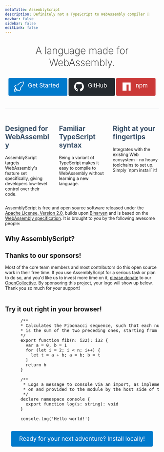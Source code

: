 ```yaml
---
metaTitle: AssemblyScript
description: Definitely not a TypeScript to WebAssembly compiler 🚀
navbar: false
sidebar: false
editLink: false
---
```


<div id="hero">
  <Logo />
  <h1>A language made for WebAssembly.</h1>
  <p class="action">
    <a href="/introduction.html">
      <svg viewBox="0 0 256 256" fill="#fff"><path d="M239.966.006a168.294 168.294 0 00-33.5 3.338 163.163 163.163 0 00-31.72 9.684 169.567 169.567 0 00-29.384 15.692 168.17 168.17 0 00-25.933 21.26L89.378 80.03h-47.97L1.34 119.989l28.382 28.382-9.126 27.268c-5.12 5.713-9.09 11.576-11.908 17.585a87.16 87.16 0 00-6.122 18.81C1.304 218.638.56 225.573.338 232.847a758.42 758.42 0 00-.334 23.15H16.03c6.011 0 11.872-.298 17.586-.893A93.672 93.672 0 0050.2 251.88a76.862 76.862 0 0015.694-6.233c5.046-2.672 9.869-6.083 14.47-10.24l27.267-9.127 28.382 28.382 39.956-40.068v-47.97l30.051-30.052a168.17 168.17 0 0021.258-25.934 169.563 169.563 0 0015.694-29.383 163.165 163.165 0 009.684-31.72 168.204 168.204 0 003.338-33.5V.007zm0 16.028a153.58 153.58 0 01-3.671 33.5 154.67 154.67 0 01-10.908 31.943c-1.384 3.248-1.853 4.187-3.675 7.568a161.08 161.08 0 01-12.24 19.144 152.049 152.049 0 01-14.693 17.029l-34.896 34.896.059 47.913-23.929 23.928-25.695-25.558-16.891 5.314-49.286-49.365 5.105-17.02-25.201-25.338 23.93-23.93 47.492.184 35.315-35.02a152.044 152.044 0 0117.027-14.694 161.076 161.076 0 0119.146-12.242c3.024-1.706 3.963-2.177 7.567-3.671a144.153 144.153 0 0131.833-10.909 154.982 154.982 0 0133.611-3.672zM37.512 181.536l8.459 8.459c-2.449 2.373-4.527 4.86-6.232 7.457a47.43 47.43 0 00-4.12 8.236 56.92 56.92 0 00-2.445 8.792 120.105 120.105 0 00-1.226 9.572 92.966 92.966 0 009.57-1.335 44.096 44.096 0 008.794-2.45 38.849 38.849 0 008.236-4.116c2.596-1.634 5.082-3.675 7.457-6.122l8.46 8.46c-3.488 4.45-7.493 8.049-12.02 10.794a60.638 60.638 0 01-14.472 6.568 75.702 75.702 0 01-15.914 3.228 147.206 147.206 0 01-16.027.89c0-5.268.26-10.649.78-16.14a86.406 86.406 0 013.227-15.802 67.1 67.1 0 016.566-14.47c2.82-4.527 6.456-8.534 10.907-12.02z"/></svg>
      Get Started
    </a>
    <a href="https://github.com/AssemblyScript" target="_blank" rel="noopener" class="github">
      <svg viewBox="0 0 24 24"><path fill="#fff" d="M12 .297c-6.63 0-12 5.373-12 12 0 5.303 3.438 9.8 8.205 11.385.6.113.82-.258.82-.577 0-.285-.01-1.04-.015-2.04-3.338.724-4.042-1.61-4.042-1.61C4.422 18.07 3.633 17.7 3.633 17.7c-1.087-.744.084-.729.084-.729 1.205.084 1.838 1.236 1.838 1.236 1.07 1.835 2.809 1.305 3.495.998.108-.776.417-1.305.76-1.605-2.665-.3-5.466-1.332-5.466-5.93 0-1.31.465-2.38 1.235-3.22-.135-.303-.54-1.523.105-3.176 0 0 1.005-.322 3.3 1.23.96-.267 1.98-.399 3-.405 1.02.006 2.04.138 3 .405 2.28-1.552 3.285-1.23 3.285-1.23.645 1.653.24 2.873.12 3.176.765.84 1.23 1.91 1.23 3.22 0 4.61-2.805 5.625-5.475 5.92.42.36.81 1.096.81 2.22 0 1.606-.015 2.896-.015 3.286 0 .315.21.69.825.57C20.565 22.092 24 17.592 24 12.297c0-6.627-5.373-12-12-12"></path></svg>
      <span class="title">GitHub</span>
    </a>
    <a href="https://www.npmjs.com/package/assemblyscript" target="_blank" rel="noopener" class="npm">
      <svg viewBox="0 0 24 24"><path fill="#fff" d="M2 22h9.913V7.043h5.044V22H22V2H2z"/></svg>
      <span class="title">npm</span>
    </a>
  </p>
</div>

<div id="features">
  <div class="feature">
    <h2>Designed for WebAssembly</h2>
    <p>AssemblyScript targets WebAssembly's feature set specifically, giving developers low-level control over their code.</p>
  </div>
  <div class="feature">
    <h2>Familiar TypeScript syntax</h2>
    <p>Being a variant of TypeScript makes it easy to compile to WebAssembly without learning a new language.</p>
  </div>
  <div class="feature">
    <h2>Right at your fingertips</h2>
    <p>Integrates with the existing Web ecosystem - no heavy toolchains to set up. Simply `npm install` it!</p>
  </div>
</div>

<div id="contributors">
  <p>AssemblyScript is free and open source software released under the <a href="https://www.apache.org/licenses/LICENSE-2.0" target="_blank" rel="noopener">Apache License, Version 2.0</a>, builds upon <a href="https://github.com/WebAssembly/binaryen" target="_blank" rel="noopener">Binaryen</a> and is based on the <a href="https://webassembly.org/" target="_blank" rel="noopener">WebAssembly specification</a>. It is brought to you by the following awesome people:</p>
  <Contributors />
</div>

<div id="testimonials">
  <h2>Why AssemblyScript?</h2>
  <Testimonials />
</div>

<div id="sponsors">
  <h2>Thanks to our sponsors!</h2>
  <p>Most of the core team members and most contributors do this open source work in their free time. If you use AssemblyScript for a serious task or plan to do so, and you'd like us to invest more time on it, <a href="https://opencollective.com/assemblyscript/donate" target="_blank" rel="noopener">please donate</a> to our <a href="https://opencollective.com/assemblyscript" target="_blank" rel="noopener">OpenCollective</a>. By sponsoring this project, your logo will show up below. Thank you so much for your support!</p>
  <Sponsors />
</div>

<div id="playground">
  <h2>Try it out right in your browser!</h2>
  <Editor runtime="half">
    <pre lang="ts">
      /**
      * Calculates the Fibonacci sequence, such that each number
      * is the sum of the two preceding ones, starting from 1.
      */
      export function fib(n: i32): i32 {
        var a = 0, b = 1
        for (let i = 2; i < n; i++) {
          let t = a + b; a = b; b = t
        }
        return b
      }
      &#8203;
      /**
       * Logs a message to console via an import, as implemented
       * on and provided to the module by the host side of things.
       */
      declare namespace console {
        export function log(s: string): void
      }
      &#8203;
      console.log('Hello world!')
    </pre>
  </Editor>
  <p class="action">
    <a href="./quick-start.html">Ready for your next adventure? Install locally!</a>
  </p>
</div>

<style>
#hero {
  margin-top: 2rem;
  text-align: center;
}
#hero h1 {
  margin: 1.3rem auto 1.8rem;
  font-size: 2rem;
  font-weight: 200;
}
#features {
  border-top: 1px solid #eaecef;
  padding: 1.2rem 0 0;
  margin-top: 2.5rem;
  display: flex;
  flex-wrap: wrap;
  align-items: flex-start;
  align-content: stretch;
  justify-content: space-between;
}
#features .feature {
  flex-grow: 1;
  flex-basis: 30%;
  max-width: 30%;
}
#features h2 {
  font-size: 1.4rem;
  border-bottom: none;
  padding-bottom: 0;
  color: #3a5169;
}
#contributors h3,
#sponsors h3 {
  font-weight: 200;
}
.action {
  position: relative;
  text-align: center;
}
.action a {
  display: inline-block;
  font-size: 1.2rem;
  color: #fff;
  background-color: #007acc;
  padding: .8rem 1.6rem;
  border-radius: 4px;
  transition: background-color .1s ease;
  box-sizing: border-box;
  border-bottom: 1px solid #006eb8;
  text-decoration: none !important;
  margin: 0.1rem 0;
}
.action a:hover {
  background-color: #1a8ae7;
}
.action a svg {
  width: 2em;
  position: relative;
  left: -10px;
  float: left;
  height: 32px;
}
.action a.github {
  color: #fff;
  background: #24292e;
  border-bottom-color: #101214;
}
.action a.github:hover {
  background: #3e464f;
}
.action a.npm {
  color: #fff;
  background: #cb3837;
  border-bottom-color: #ba3232;
}
.action a.npm:hover {
  background: #eb3f3f;
}
.action .codicon[class*='codicon-'] {
  font-size: 32px;
  vertical-align: -8px;
}
@media only screen and (max-width: 720px) {
  .action a.github svg {
    float: none;
    left: 0;
    margin-bottom: -0.5rem;
  }
  .action a.npm {
    display: none;
  }
  .action a.github .title {
    display: none;
  }
  #features .feature {
    flex-basis: 100%;
    max-width: 100%;
  }
}
@media only screen and (max-width: 640px) {
  #playground {
    display: none;
  }
}
#playground {
  margin-top: 3rem;
}
footer {
  display: none;
}
</style>
